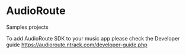 # AudioRoute
Samples projects

To add AudioRoute SDK to your music app please check the Developer guide 
https://audioroute.ntrack.com/developer-guide.php
